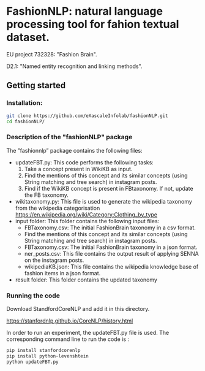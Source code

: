 # FashionNLP: natural language processing tool for fahion textual dataset.

EU project 732328: "Fashion Brain".

D2.1: "Named entity recognition and linking methods".

## Getting started

### Installation:
``` bash 
git clone https://github.com/eXascaleInfolab/fashionNLP.git
cd fashionNLP/
```

### Description of the "fashionNLP" package
The ”fashionnlp” package contains the following files:
- updateFBT.py: This code performs the following tasks:
	1) Take a concept present in WikiKB as input. 
	2) Find the mentions of this concept and its similar concepts (using String matching and tree search) in instagram posts.
	3) Find if the WikiKB concept is present in FBtaxonomy. If not, update the FB taxonomy.
- wikitaxonomy.py: This file is used to generate the wikipedia taxonomy from the wikipedia categorisation https://en.wikipedia.org/wiki/Category:Clothing_by_type
- input folder: This folder contains the following input files:
	- FBTaxonomy.csv: The initial FashionBrain taxonomy in a csv format.
	- Find the mentions of this concept and its similar concepts (using String matching and tree search) in instagram posts.
	- FBTaxonomy.csv: The initial FashionBrain taxonomy in a json format.
	- ner_posts.csv: This file contains the output result of applying SENNA on the instagram posts.
	- wikipediaKB.json: This file contains the wikipedia knowledge base of fashion items in a json format.
- result folder: This folder contains the updated taxonomy

 

### Running the code 
Download StandfordCoreNLP and add it in this directory.

https://stanfordnlp.github.io/CoreNLP/history.html


In order to run an experiment, the updateFBT.py file is used. 
The corresponding command line to run the code is :
``` bash 
pip install stanfordcorenlp
pip install python-levenshtein
python updateFBT.py
```

